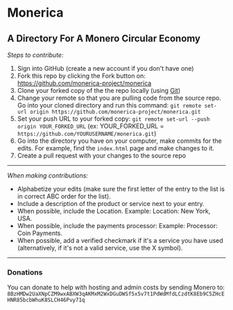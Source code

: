 # Monerica

A Directory For A Monero Circular Economy
--------------

*Steps to contribute:*

1) Sign into GitHub (create a new account if you don't have one)
2) Fork this repo by clicking the Fork button on: https://github.com/monerica-project/monerica
3) Clone your forked copy of the the repo locally (using [Git](https://git-scm.com/))
4) Change your remote so that you are pulling code from the source repo. Go into your cloned directory and run this command: `git remote set-url origin https://github.com/monerica-project/monerica.git`
5) Set your push URL to your forked copy: `git remote set-url --push origin YOUR_FORKED_URL` (ex: YOUR_FORKED_URL = `https://github.com/YOURUSERNAME/monerica.git`)
6) Go into the directory you have on your computer, make commits for the edits. For example, find the `index.html` page and make changes to it.
7) Create a pull request with your changes to the source repo

--------------

*When making contributions:*

- Alphabetize your edits (make sure the first letter of the entry to the list is in correct ABC order for the list).
- Include a description of the product or service next to your entry.
- When possible, include the Location. Example: Location: New York, USA.
- When possible, include the payments processor: Example: Processor: Coin Payments.
- When possible, add a verified checkmark if it's a service you have used (alternatively, if it's not a valid service, use the X symbol).

--------------

### Donations

You can donate to help with hosting and admin costs by sending Monero to: `8BzHMDw2UaXNpCZM9wxABXW3qAKMxM2WxDGuDWSf5x5v7t1PdWdMfdLCzdtK8Eb9C5ZHcEHNR85bcbWhuK8SLCH46Pvy71q`